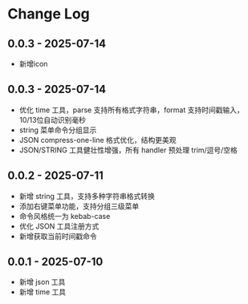 # Change Log

## 0.0.3 - 2025-07-14
 - 新增icon

## 0.0.3 - 2025-07-14
- 优化 time 工具，parse 支持所有格式字符串，format 支持时间戳输入，10/13位自动识别毫秒
- string 菜单命令分组显示
- JSON compress-one-line 格式优化，结构更美观
- JSON/STRING 工具健壮性增强，所有 handler 预处理 trim/逗号/空格

## 0.0.2 - 2025-07-11
- 新增 string 工具，支持多种字符串格式转换
- 添加右键菜单功能，支持分组三级菜单
- 命令风格统一为 kebab-case
- 优化 JSON 工具注册方式
- 新增获取当前时间戳命令

## 0.0.1 - 2025-07-10
- 新增 json 工具
- 新增 time 工具
